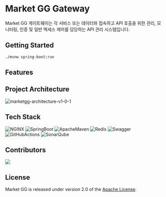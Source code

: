 # Market GG Gateway

Market GG 게이트웨이는 각 서비스 또는 데이터와 접속하고 API 호출을 위한 관리, 모니터링, 인증 및 일반 엑세스 제어를 담당하는 API 관리 시스템입니다.

## Getting Started

```bash
./mvnw spring-boot:run
```

## Features

## Project Architecture

![marketgg-architecture-v1-0-1](https://user-images.githubusercontent.com/38161720/182819049-fc58c699-9cd8-4925-99e5-bede9647ccc2.png)

## Tech Stack

![NGINX](https://img.shields.io/badge/NGINX-009639?style=flat&logo=NGINX&logoColor=white)
![SpringBoot](https://img.shields.io/badge/Spring%20Boot-6DB33F?style=flat&logo=SpringBoot&logoColor=white)
![ApacheMaven](https://img.shields.io/badge/Maven-C71A36?style=flat&logo=ApacheMaven&logoColor=white)
![Redis](https://img.shields.io/badge/Redis-DC382D?style=flat&logo=MySQL&logoColor=white)
![Swagger](https://img.shields.io/badge/Swagger-85EA2D?style=flat&logo=Swagger&logoColor=white)
![GitHubActions](https://img.shields.io/badge/GitHub%20Actions-2088FF?style=flat&logo=GitHubActions&logoColor=white)
![SonarQube](https://img.shields.io/badge/SonarQube-4E98CD?style=flat&logo=SonarQube&logoColor=white)

## Contributors

<a href="https://github.com/nhn-on7/marketgg-gateway/graphs/contributors">
  <img src="https://contrib.rocks/image?repo=nhn-on7/marketgg-gateway" />
</a>

## License

Market GG is released under version 2.0 of the [Apache License](https://www.apache.org/licenses/LICENSE-2.0).
